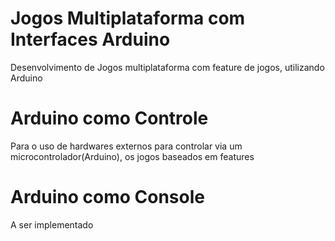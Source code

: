 # Jogos Multiplataforma com Interfaces Arduino
Desenvolvimento de Jogos multiplataforma com feature de jogos, utilizando Arduino

# Arduino como Controle
Para o uso de hardwares externos para controlar via um microcontrolador(Arduino), os jogos baseados em features

# Arduino como Console
A ser implementado
